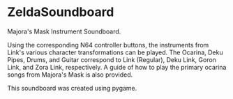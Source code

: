 # ZeldaSoundboard
Majora's Mask Instrument Soundboard.


Using the corresponding N64 controller buttons, the instruments from Link's various character transformations can be played. The Ocarina, Deku Pipes, Drums, and Guitar correspond to Link (Regular), Deku Link, Goron Link, and Zora Link, respectively. A guide of how to play the primary ocarina songs from Majora's Mask is also provided.


This soundboard was created using pygame.
